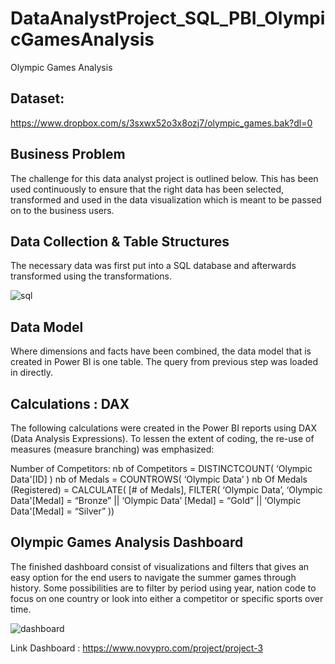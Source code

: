 # DataAnalystProject_SQL_PBI_OlympicGamesAnalysis
Olympic Games Analysis

## Dataset:

https://www.dropbox.com/s/3sxwx52o3x8ozj7/olympic_games.bak?dl=0

## Business Problem
The challenge for this data analyst project is outlined below. This has been used continuously to ensure that the right data has been selected, transformed and used in the data visualization which is meant to be passed on to the business users.

## Data Collection & Table Structures
The necessary data was first put into a SQL database and afterwards transformed using the transformations.

![sql](https://user-images.githubusercontent.com/55878755/219423223-6ac39e40-4692-4736-99ed-706bc94da33a.png)

## Data Model
Where dimensions and facts have been combined, the data model that is created in Power BI is one table. The query from previous step was loaded in directly.

## Calculations : DAX 
The following calculations were created in the Power BI reports using DAX (Data Analysis Expressions). To lessen the extent of coding, the re-use of measures (measure branching) was emphasized:

Number of Competitors:
 nb of Competitors = DISTINCTCOUNT( ‘Olympic Data'[ID] )
 nb of Medals = COUNTROWS( ‘Olympic Data’ )
 nb Of Medals (Registered) = CALCULATE( [# of Medals], FILTER( ‘Olympic Data’, ‘Olympic Data'[Medal] = “Bronze” || ‘Olympic Data’ [Medal] = “Gold” || ‘Olympic Data'[Medal] = “Silver” ))

## Olympic Games Analysis Dashboard

The finished dashboard consist of visualizations and filters that gives an easy option for the end users to navigate the summer games through history. Some possibilities are to filter by period using year, nation code to focus on one country or look into either a competitor or specific sports over time.

![dashboard](https://user-images.githubusercontent.com/55878755/219421827-4759c342-5732-43d5-a1c2-410bcdc6b28a.png)

Link Dashboard : https://www.novypro.com/project/project-3
